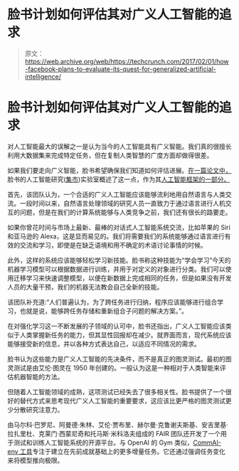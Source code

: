 # 脸书计划如何评估其对广义人工智能的追求

> 原文：<https://web.archive.org/web/https://techcrunch.com/2017/02/01/how-facebook-plans-to-evaluate-its-quest-for-generalized-artificial-intelligence/>

# 脸书计划如何评估其对广义人工智能的追求

对人工智能最大的误解之一是认为当今的人工智能具有广义智能。我们真的很擅长利用大数据集来完成特定任务，但在复制人类智慧的广度方面却做得很差。

如果我们要走向广义智能，脸书希望确保我们知道如何评估进展。[在一篇论文中，](https://web.archive.org/web/20230205214135/https://arxiv.org/pdf/1701.08954v1.pdf)脸书的人工智能研究([集市](https://web.archive.org/web/20230205214135/https://research.fb.com/category/facebook-ai-research-fair/))实验室概述了这一点，作为其[人工智能框架的一部分。](https://web.archive.org/web/20230205214135/https://github.com/facebookresearch/CommAI-env/)

首先，该团队认为，一个合适的广义人工智能应该能够流利地用自然语言与人类交流。一段时间以来，自然语言处理领域的研究人员一直致力于通过语言进行人机交互的问题，但是在我们的计算系统能够与人类竞争之前，我们还有很长的路要走。

如果你曾花时间与市场上最新、最棒的对话式人工智能系统交流，比如苹果的 Siri 和亚马逊的 Alexa，这是显而易见的。我们将需要我们的系统能够通过语言进行有效的交流和学习，即使是在缺乏语境和用不确定的术语讨论事情的时候。

此外，这样的系统应该能够轻松学习新技能。脸书称这种技能为“学会学习”今天的机器学习模型可以根据数据进行训练，并用于对定义的对象进行分类。我们可以使用迁移学习来快速调整模型，以便在新数据上完成相同的任务，但是如果没有开发人员的大量干预，我们的机器无法教会自己全新的技能。

该团队补充道:“人们普遍认为，为了跨任务进行归纳，程序应该能够进行组合学习，也就是说，能够跨任务存储和重新组合子问题的解决方案。”。

在对强化学习这一不断发展的子领域的认可中，脸书还指出，广义人工智能应该类似于人类掌握新任务的能力，但其显性回报却在减少。就界面而言，现代系统应该能够接受新的信息，并以各种方式表达自己，以适应不同情况的需求。

脸书认为这些能力是广义人工智能的先决条件，而不是真正的图灵测试。最初的图灵测试是由艾伦·图灵在 1950 年创建的。一般认为这是一种相对于人类智能来评估机器智能的方法。

但随着人工智能领域的成熟，这项测试已经失去了很多相关性。脸书提供了一个很好的替代方式来思考现代广义人工智能的重要要求，这应该比更严格的图灵测试更少分散研究注意力。

由马尔科·巴罗尼、阿曼德·朱林、艾伦·贾布里、赫尔曼·克鲁谢夫斯基、安吉里基·拉扎里杜、克莱门·西蒙尼奇和托马斯·米科洛夫组成的 FAIR 团队还开发了一个用于测试和训练人工智能系统的开源平台。与 OpenAI 的 Gym 类似，[CommAI-env 工具](https://web.archive.org/web/20230205214135/https://github.com/facebookresearch/CommAI-env/)专注于建立在先前成就基础上的更多增量任务。它还通过强调任务变化来将模型推向极限。